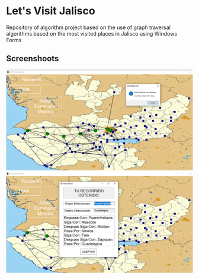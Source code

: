# Let's Visit Jalisco
Repository of algorithm project based on the use of graph traversal algorithms based on the most visited places in Jalisco using Windows Forms

## Screenshoots

![image](Captura1.PNG)
![image](Captura2.PNG)